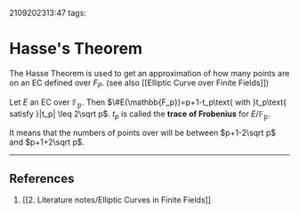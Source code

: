 2109202313:47
tags: 
# Hasse's Theorem

The Hasse Theorem is used to get an approximation of how many points are on an EC defined over $F_P$. (see also [[Elliptic Curve over Finite Fields]])

Let $E$ an EC over $\mathbb{F_p}$. Then
$\#E(\mathbb{F_p})=p+1-t_p\text{ with }t_p\text{ satisfy }|t_p| \leq 2\sqrt p$.
$t_p$ is called the **trace of Frobenius** for $E/\mathbb{F_p}$. 

It means that the numbers of points over will be between $p+1-2\sqrt p$ and $p+1+2\sqrt p$.

---
## References
1. [[2. Literature notes/Elliptic Curves in Finite Fields]]